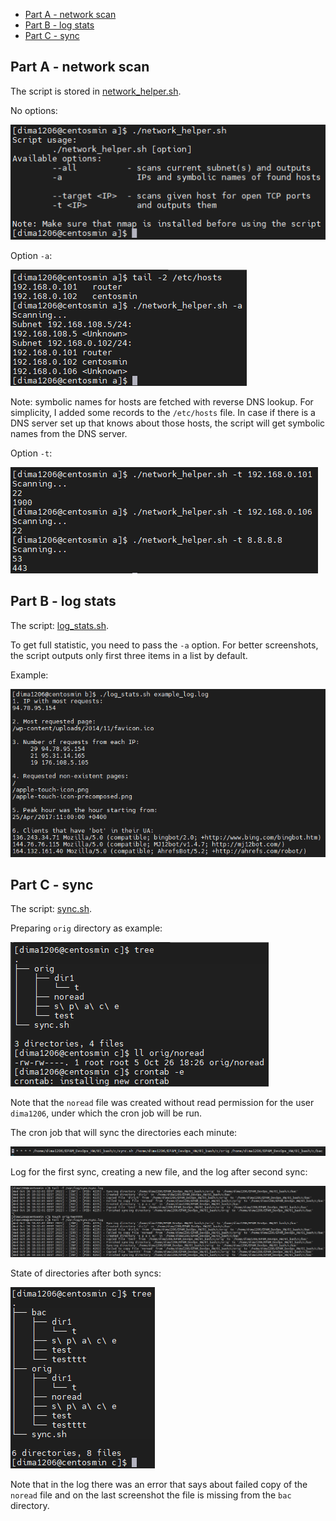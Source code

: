- [Part A - network scan](#part-a---network-scan)
- [Part B - log stats](#part-b---log-stats)
- [Part C - sync](#part-c---sync)

## Part A - network scan

The script is stored in [network_helper.sh](./network_helper.sh).

No options:

![](./images/a1.png)

Option `-a`:

![](./images/a2.png)

Note: symbolic names for hosts are fetched with reverse DNS lookup. For simplicity, I added some records to the `/etc/hosts` file. In case if there is a DNS server set up that knows about those hosts, the script will get symbolic names from the DNS server.

Option `-t`:

![](./images/a3.png)

## Part B - log stats

The script: [log_stats.sh](./log_stats.sh).

To get full statistic, you need to pass the `-a` option. For better screenshots, the script outputs only first three items in a list by default.

Example:

![](./images/b1.png)

## Part C - sync

The script: [sync.sh](./sync.sh).

Preparing `orig` directory as example:

![](./images/c1.png)

Note that the `noread` file was created without read permission for the user `dima1206`, under which the cron job will be run.

The cron job that will sync the directories each minute:

![](./images/c2.png)

Log for the first sync, creating a new file, and the log after second sync:

![](./images/c3.png)

State of directories after both syncs:

![](./images/c4.png)

Note that in the log there was an error that says about failed copy of the `noread` file and on the last screenshot the file is missing from the `bac` directory.

